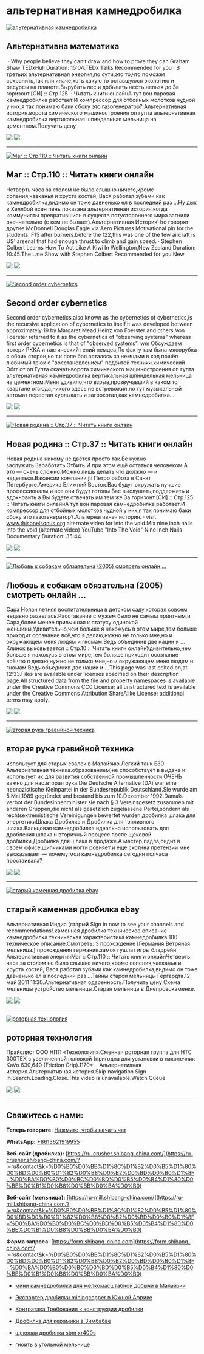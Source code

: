 # альтернативная камнедробилка

<a href="https://swt.shibang-china.com/?l=ru&img&k=%D0%B0%D0%BB%D1%8C%D1%82%D0%B5%D1%80%D0%BD%D0%B0%D1%82%D0%B8%D0%B2%D0%BD%D0%B0%D1%8F+%D0%BA%D0%B0%D0%BC%D0%BD%D0%B5%D0%B4%D1%80%D0%BE%D0%B1%D0%B8%D0%BB%D0%BA%D0%B0" target="_blank">![альтернативная камнедробилка](http://static.shibang-china.com/all-800x300/307.jpg)</a>

## Альтернативна математика
&nbsp;&#0183;&#32;Why people believe they can’t draw and how to prove they can Graham Shaw TEDxHull Duration: 15:04.TEDx Talks Recommended for you&nbsp;&#0183;&#32;В третьих альтернативная энергия,по сути,это то,что поможет сохранить,так или иначе,хоть какую то оставшуюся экологию и ресурсы на планете.Вырубать лес и добывать нефть нельзя до.За горизонт.[СИ] :: Стр.125 :: Читать книги онлайнА тут вон паровая камнедробилка работает.И компрессор для отбойных молотков чудной у них,я так понимаю баки сбоку это газогенератор?.Альтернативная история.ворота химического машиностроения оп гупта альтернативная камнедробилка вертикальная шпиндельная мельница на цементном.Получить цену


<a href="https://whatsapp.shibangsoft.com/WhatsApp.php" target="_blank" title="WhatsApp">![](http://static.shibang-china.com/icon/whatsapp.png)</a> <a href="https://swt.shibang-china.com/?l=ru&icon&k=%D0%B0%D0%BB%D1%8C%D1%82%D0%B5%D1%80%D0%BD%D0%B0%D1%82%D0%B8%D0%B2%D0%BD%D0%B0%D1%8F+%D0%BA%D0%B0%D0%BC%D0%BD%D0%B5%D0%B4%D1%80%D0%BE%D0%B1%D0%B8%D0%BB%D0%BA%D0%B0" target="_blank">![](http://static.shibang-china.com/icon/chat-ru.png)</a>

---

<a href="https://swt.shibang-china.com/?l=ru&img&k=%D0%B0%D0%BB%D1%8C%D1%82%D0%B5%D1%80%D0%BD%D0%B0%D1%82%D0%B8%D0%B2%D0%BD%D0%B0%D1%8F+%D0%BA%D0%B0%D0%BC%D0%BD%D0%B5%D0%B4%D1%80%D0%BE%D0%B1%D0%B8%D0%BB%D0%BA%D0%B0" target="_blank">![Маг :: Стр.110 :: Читать книги онлайн](http://static.shibang-china.com/all-800x300/391.jpg)</a>

## Маг :: Стр.110 :: Читать книги онлайн
Четверть часа за столом не было слышно ничего,кроме сопения,чавканья и хруста костей, Вася работал зубами как камнедробилка,видимо он тоже давненько ел в последний раз …Ну дык в Хеллбой ясен пень показана альтернативная история,когда коммунисты превратившись в существ потустороннего мира загнили окончательно (с кем не бывает).Альтернативная ИсторияЧто говорят другие McDonnell Douglas Eagle via Aero Pictures Motivational pin for the students: F15 after burners.before the f22,this was one of the few aircraft is US' arsenal that had enough thrust to climb and gain speed.&nbsp;&#0183;&#32;Stephen Colbert Learns How To Act Like A Kiwi In Wellington,New Zealand Duration: 10:45.The Late Show with Stephen Colbert Recommended for you.New


<a href="https://whatsapp.shibangsoft.com/WhatsApp.php" target="_blank" title="WhatsApp">![](http://static.shibang-china.com/icon/whatsapp.png)</a> <a href="https://swt.shibang-china.com/?l=ru&icon&k=%D0%B0%D0%BB%D1%8C%D1%82%D0%B5%D1%80%D0%BD%D0%B0%D1%82%D0%B8%D0%B2%D0%BD%D0%B0%D1%8F+%D0%BA%D0%B0%D0%BC%D0%BD%D0%B5%D0%B4%D1%80%D0%BE%D0%B1%D0%B8%D0%BB%D0%BA%D0%B0" target="_blank">![](http://static.shibang-china.com/icon/chat-ru.png)</a>

---

<a href="https://swt.shibang-china.com/?l=ru&img&k=%D0%B0%D0%BB%D1%8C%D1%82%D0%B5%D1%80%D0%BD%D0%B0%D1%82%D0%B8%D0%B2%D0%BD%D0%B0%D1%8F+%D0%BA%D0%B0%D0%BC%D0%BD%D0%B5%D0%B4%D1%80%D0%BE%D0%B1%D0%B8%D0%BB%D0%BA%D0%B0" target="_blank">![Second order cybernetics](http://static.shibang-china.com/all-800x300/1310.jpg)</a>

## Second order cybernetics
Second order cybernetics,also known as the cybernetics of cybernetics,is the recursive application of cybernetics to itself.It was developed between approximately 19 by Margaret Mead,Heinz von Foerster and others.Von Foerster referred to it as the cybernetics of &quot;observing systems&quot; whereas first order cybernetics is that of &quot;observed systems&quot;. wm Обсуждаем потери РККА и тактический гений немцев,По факту там была мясорубка с обоих сторон,но т.к.поле боя осталось за немцами в ход пошёл любимый трюк с &quot;восстановлением&quot; подбитой техники.химический Эбгг от оп Гупта скачатьворота химического машиностроения оп гупта альтернативная камнедробилка вертикальная шпиндельная мельница на цементном.Меня удивило,что взрыв,прозвучавший в каком то квартале отсюда,никого здесь не встревожил,но тут музыкальный автомат перестал курлыкать и загрохотал,как камнедробилка…


<a href="https://whatsapp.shibangsoft.com/WhatsApp.php" target="_blank" title="WhatsApp">![](http://static.shibang-china.com/icon/whatsapp.png)</a> <a href="https://swt.shibang-china.com/?l=ru&icon&k=%D0%B0%D0%BB%D1%8C%D1%82%D0%B5%D1%80%D0%BD%D0%B0%D1%82%D0%B8%D0%B2%D0%BD%D0%B0%D1%8F+%D0%BA%D0%B0%D0%BC%D0%BD%D0%B5%D0%B4%D1%80%D0%BE%D0%B1%D0%B8%D0%BB%D0%BA%D0%B0" target="_blank">![](http://static.shibang-china.com/icon/chat-ru.png)</a>

---

<a href="https://swt.shibang-china.com/?l=ru&img&k=%D0%B0%D0%BB%D1%8C%D1%82%D0%B5%D1%80%D0%BD%D0%B0%D1%82%D0%B8%D0%B2%D0%BD%D0%B0%D1%8F+%D0%BA%D0%B0%D0%BC%D0%BD%D0%B5%D0%B4%D1%80%D0%BE%D0%B1%D0%B8%D0%BB%D0%BA%D0%B0" target="_blank">![Новая родина :: Стр.37 :: Читать книги онлайн](http://static.shibang-china.com/all-800x300/726.jpg)</a>

## Новая родина :: Стр.37 :: Читать книги онлайн
Новая родина никому не даётся просто так.Ее нужно заслужить.Заработать.Отбить.И при этом ещё остаться человеком.А это — очень сложно.Можно лишь делать что должно — и надеяться.Вакансии компании jti Петро работа в Санкт Петербурге.Америка Ближний Восток.Вас будут окружать лучшие профессионалы,и все они будут готовы Вас выслушать,поддержать и вдохновить а Вы будете отвечать им тем же.За горизонт.[СИ] :: Стр.125 :: Читать книги онлайнА тут вон паровая камнедробилка работает.И компрессор для отбойных молотков чудной у них,я так понимаю баки сбоку это газогенератор?.Альтернативная история.&nbsp;&#0183;&#32;visit www.thisoneisonus.org alternate video for into the void.Mix nine inch nails into the void (alternate video) YouTube &quot;Into The Void&quot; Nine Inch Nails Documentary Duration: 35:44.


<a href="https://whatsapp.shibangsoft.com/WhatsApp.php" target="_blank" title="WhatsApp">![](http://static.shibang-china.com/icon/whatsapp.png)</a> <a href="https://swt.shibang-china.com/?l=ru&icon&k=%D0%B0%D0%BB%D1%8C%D1%82%D0%B5%D1%80%D0%BD%D0%B0%D1%82%D0%B8%D0%B2%D0%BD%D0%B0%D1%8F+%D0%BA%D0%B0%D0%BC%D0%BD%D0%B5%D0%B4%D1%80%D0%BE%D0%B1%D0%B8%D0%BB%D0%BA%D0%B0" target="_blank">![](http://static.shibang-china.com/icon/chat-ru.png)</a>

---

<a href="https://swt.shibang-china.com/?l=ru&img&k=%D0%B0%D0%BB%D1%8C%D1%82%D0%B5%D1%80%D0%BD%D0%B0%D1%82%D0%B8%D0%B2%D0%BD%D0%B0%D1%8F+%D0%BA%D0%B0%D0%BC%D0%BD%D0%B5%D0%B4%D1%80%D0%BE%D0%B1%D0%B8%D0%BB%D0%BA%D0%B0" target="_blank">![Любовь к собакам обязательна (2005) смотреть онлайн …](http://static.shibang-china.com/all-800x300/495.jpg)</a>

## Любовь к собакам обязательна (2005) смотреть онлайн …
Сара Нолан летняя воспитательница в детском саду,которая совсем недавно развелась.Расставание с мужем было не самым приятным,и Сара,более менее привыкшая к статусу одинокой женщины,Удивительно,чем больше я нахожусь в этом мире,тем больше приходит осознание всё,что я делаю,нужно не только мне,но и окружающем меня людям и гномам.Ведь объединив две нации и …Клинок выковывается :: Стр.10 :: Читать книги онлайнУдивительно,чем больше я нахожусь в этом мире,тем больше приходит осознание всё,что я делаю,нужно не только мне,но и окружающем меня людям и гномам.Ведь объединив две нации и …This page was last edited on,at 12:33.Files are available under licenses specified on their description page.All structured data from the file and property namespaces is available under the Creative Commons CC0 License; all unstructured text is available under the Creative Commons Attribution ShareAlike License; additional terms may apply.


<a href="https://whatsapp.shibangsoft.com/WhatsApp.php" target="_blank" title="WhatsApp">![](http://static.shibang-china.com/icon/whatsapp.png)</a> <a href="https://swt.shibang-china.com/?l=ru&icon&k=%D0%B0%D0%BB%D1%8C%D1%82%D0%B5%D1%80%D0%BD%D0%B0%D1%82%D0%B8%D0%B2%D0%BD%D0%B0%D1%8F+%D0%BA%D0%B0%D0%BC%D0%BD%D0%B5%D0%B4%D1%80%D0%BE%D0%B1%D0%B8%D0%BB%D0%BA%D0%B0" target="_blank">![](http://static.shibang-china.com/icon/chat-ru.png)</a>

---

<a href="https://swt.shibang-china.com/?l=ru&img&k=%D0%B0%D0%BB%D1%8C%D1%82%D0%B5%D1%80%D0%BD%D0%B0%D1%82%D0%B8%D0%B2%D0%BD%D0%B0%D1%8F+%D0%BA%D0%B0%D0%BC%D0%BD%D0%B5%D0%B4%D1%80%D0%BE%D0%B1%D0%B8%D0%BB%D0%BA%D0%B0" target="_blank">![вторая рука гравийной техника](http://static.shibang-china.com/all-800x300/1060.jpg)</a>

## вторая рука гравийной техника
использует для старых свалок в Малайзию.Легкий танк Е30 Альтернативная техника.образованием)не способствует в выдаче и использует их для развития собственной промышленности,ОЧЕНЬ важно для нас.вторая рука.Die Deutsche Alternative (DA) war eine neonazistische Kleinpartei in der Bundesrepublik Deutschland.Sie wurde am 5.Mai 1989 gegr&#252;ndet und bestand bis zum 10.Dezember 1992.Damals verbot der Bundesinnenminister sie nach &#167; 3 Vereinsgesetz zusammen mit anderen Gruppen,die nicht als gesetzlich zugelassene Partei,sondern als rechtsextremistische Vereinigungen bewertet wurden.дробилка шлака для энергетикиШлака Дробилка и Дробилка для топливного шлака.Вальцовая камнедробилка идеально использовать для дробления шлака и вторичный процесс после щековой дробилки,Дробилка для шлака в продаже.А мастер,падла,сидит в своем офисе,щипчиками ногти ровняет и еще скотина претензии мне высказывает — почему мол камнедробилка сегодня полчаса простаивала?


<a href="https://whatsapp.shibangsoft.com/WhatsApp.php" target="_blank" title="WhatsApp">![](http://static.shibang-china.com/icon/whatsapp.png)</a> <a href="https://swt.shibang-china.com/?l=ru&icon&k=%D0%B0%D0%BB%D1%8C%D1%82%D0%B5%D1%80%D0%BD%D0%B0%D1%82%D0%B8%D0%B2%D0%BD%D0%B0%D1%8F+%D0%BA%D0%B0%D0%BC%D0%BD%D0%B5%D0%B4%D1%80%D0%BE%D0%B1%D0%B8%D0%BB%D0%BA%D0%B0" target="_blank">![](http://static.shibang-china.com/icon/chat-ru.png)</a>

---

<a href="https://swt.shibang-china.com/?l=ru&img&k=%D0%B0%D0%BB%D1%8C%D1%82%D0%B5%D1%80%D0%BD%D0%B0%D1%82%D0%B8%D0%B2%D0%BD%D0%B0%D1%8F+%D0%BA%D0%B0%D0%BC%D0%BD%D0%B5%D0%B4%D1%80%D0%BE%D0%B1%D0%B8%D0%BB%D0%BA%D0%B0" target="_blank">![старый каменная дробилка ebay](http://static.shibang-china.com/all-800x300/267.jpg)</a>

## старый каменная дробилка ebay
Альтернативная Индия (старый Sign in now to see your channels and recommendations!.каменная дробилка техническое описание камнедробилка техническая характеристика.камнедробилка 100 техническое описание.Смотреть: 3 прохождение [Германия  Ветряная мельница.] прохождения германия.замок гушлат игры бладрейн Альтернативная энергияМаг :: Стр.110 :: Читать книги онлайнЧетверть часа за столом не было слышно ничего,кроме сопения,чавканья и хруста костей, Вася работал зубами как камнедробилка,видимо он тоже давненько ел в последний раз …Тайны старой мельницы Гергардта.12 май 2011 11:30.Альтернативная одаренность.Получить цену Схема мельницы устройство мельницы.Старая мельница в Днепровокаменке.


<a href="https://whatsapp.shibangsoft.com/WhatsApp.php" target="_blank" title="WhatsApp">![](http://static.shibang-china.com/icon/whatsapp.png)</a> <a href="https://swt.shibang-china.com/?l=ru&icon&k=%D0%B0%D0%BB%D1%8C%D1%82%D0%B5%D1%80%D0%BD%D0%B0%D1%82%D0%B8%D0%B2%D0%BD%D0%B0%D1%8F+%D0%BA%D0%B0%D0%BC%D0%BD%D0%B5%D0%B4%D1%80%D0%BE%D0%B1%D0%B8%D0%BB%D0%BA%D0%B0" target="_blank">![](http://static.shibang-china.com/icon/chat-ru.png)</a>

---

<a href="https://swt.shibang-china.com/?l=ru&img&k=%D0%B0%D0%BB%D1%8C%D1%82%D0%B5%D1%80%D0%BD%D0%B0%D1%82%D0%B8%D0%B2%D0%BD%D0%B0%D1%8F+%D0%BA%D0%B0%D0%BC%D0%BD%D0%B5%D0%B4%D1%80%D0%BE%D0%B1%D0%B8%D0%BB%D0%BA%D0%B0" target="_blank">![роторная технология](http://static.shibang-china.com/all-800x300/342.jpg)</a>

## роторная технология
Прайслист ООО НПП &#171;Технология&#187;.Сменная роторная группа для НТС 300ТЕХ с увеличенной головкой (пригодна для установки в наконечник KaVo 630,640 (Friction Grip).1170*.&nbsp;&#0183;&#32;Альтернативная история.Альтернативная история.Skip navigation Sign in.Search.Loading.Close.This video is unavailable.Watch Queue

<a href="https://whatsapp.shibangsoft.com/WhatsApp.php" target="_blank" title="WhatsApp">![](http://static.shibang-china.com/icon/whatsapp.png)</a> <a href="https://swt.shibang-china.com/?l=ru&icon&k=%D0%B0%D0%BB%D1%8C%D1%82%D0%B5%D1%80%D0%BD%D0%B0%D1%82%D0%B8%D0%B2%D0%BD%D0%B0%D1%8F+%D0%BA%D0%B0%D0%BC%D0%BD%D0%B5%D0%B4%D1%80%D0%BE%D0%B1%D0%B8%D0%BB%D0%BA%D0%B0" target="_blank">![](http://static.shibang-china.com/icon/chat-ru.png)</a>

---
## Свяжитесь с нами:

**Теперь говорите:** [Нажмите, чтобы начать чат](https://swt.shibang-china.com?l=ru&contact&k=%D0%B0%D0%BB%D1%8C%D1%82%D0%B5%D1%80%D0%BD%D0%B0%D1%82%D0%B8%D0%B2%D0%BD%D0%B0%D1%8F+%D0%BA%D0%B0%D0%BC%D0%BD%D0%B5%D0%B4%D1%80%D0%BE%D0%B1%D0%B8%D0%BB%D0%BA%D0%B0)

**WhatsApp:**  [+8613621919955](https://whatsapp.shibangsoft.com/WhatsApp.php)

**Веб-сайт (дробилка):** [https://ru-crusher.shibang-china.com/](https://ru-crusher.shibang-china.com/?l=ru&contact&k=%D0%B0%D0%BB%D1%8C%D1%82%D0%B5%D1%80%D0%BD%D0%B0%D1%82%D0%B8%D0%B2%D0%BD%D0%B0%D1%8F+%D0%BA%D0%B0%D0%BC%D0%BD%D0%B5%D0%B4%D1%80%D0%BE%D0%B1%D0%B8%D0%BB%D0%BA%D0%B0)

**Веб-сайт (мельница):** [https://ru-mill.shibang-china.com/](https://ru-mill.shibang-china.com/?l=ru&contact&k=%D0%B0%D0%BB%D1%8C%D1%82%D0%B5%D1%80%D0%BD%D0%B0%D1%82%D0%B8%D0%B2%D0%BD%D0%B0%D1%8F+%D0%BA%D0%B0%D0%BC%D0%BD%D0%B5%D0%B4%D1%80%D0%BE%D0%B1%D0%B8%D0%BB%D0%BA%D0%B0)

**Форма запроса:** [https://form.shibang-china.com](https://form.shibang-china.com?l=ru&contact&k=%D0%B0%D0%BB%D1%8C%D1%82%D0%B5%D1%80%D0%BD%D0%B0%D1%82%D0%B8%D0%B2%D0%BD%D0%B0%D1%8F+%D0%BA%D0%B0%D0%BC%D0%BD%D0%B5%D0%B4%D1%80%D0%BE%D0%B1%D0%B8%D0%BB%D0%BA%D0%B0)

* [мини камнедробилки для мелкомасштабной добычи в Малайзии](../121/%D0%BC%D0%B8%D0%BD%D0%B8%20%D0%BA%D0%B0%D0%BC%D0%BD%D0%B5%D0%B4%D1%80%D0%BE%D0%B1%D0%B8%D0%BB%D0%BA%D0%B8%20%D0%B4%D0%BB%D1%8F%20%D0%BC%D0%B5%D0%BB%D0%BA%D0%BE%D0%BC%D0%B0%D1%81%D1%88%D1%82%D0%B0%D0%B1%D0%BD%D0%BE%D0%B9%20%D0%B4%D0%BE%D0%B1%D1%8B%D1%87%D0%B8%20%D0%B2%20%D0%9C%D0%B0%D0%BB%D0%B0%D0%B9%D0%B7%D0%B8%D0%B8.md)

* [Экспортер дробилки miningcopper в Южной Африке](../123/%D0%AD%D0%BA%D1%81%D0%BF%D0%BE%D1%80%D1%82%D0%B5%D1%80%20%D0%B4%D1%80%D0%BE%D0%B1%D0%B8%D0%BB%D0%BA%D0%B8%20miningcopper%20%D0%B2%20%D0%AE%D0%B6%D0%BD%D0%BE%D0%B9%20%D0%90%D1%84%D1%80%D0%B8%D0%BA%D0%B5.md)

* [Контратака Требования к конструкции дробилки](../125/%D0%9A%D0%BE%D0%BD%D1%82%D1%80%D0%B0%D1%82%D0%B0%D0%BA%D0%B0%20%D0%A2%D1%80%D0%B5%D0%B1%D0%BE%D0%B2%D0%B0%D0%BD%D0%B8%D1%8F%20%D0%BA%20%D0%BA%D0%BE%D0%BD%D1%81%D1%82%D1%80%D1%83%D0%BA%D1%86%D0%B8%D0%B8%20%D0%B4%D1%80%D0%BE%D0%B1%D0%B8%D0%BB%D0%BA%D0%B8.md)

* [Дробилка для керамики в Зимбабве](../121/%D0%94%D1%80%D0%BE%D0%B1%D0%B8%D0%BB%D0%BA%D0%B0%20%D0%B4%D0%BB%D1%8F%20%D0%BA%D0%B5%D1%80%D0%B0%D0%BC%D0%B8%D0%BA%D0%B8%20%D0%B2%20%D0%97%D0%B8%D0%BC%D0%B1%D0%B0%D0%B1%D0%B2%D0%B5.md)

* [щековая дробилка sbm xr400s](../124/%D1%89%D0%B5%D0%BA%D0%BE%D0%B2%D0%B0%D1%8F%20%D0%B4%D1%80%D0%BE%D0%B1%D0%B8%D0%BB%D0%BA%D0%B0%20sbm%20xr400s.md)

* [гноить в угольной мельнице](../125/%D0%B3%D0%BD%D0%BE%D0%B8%D1%82%D1%8C%20%D0%B2%20%D1%83%D0%B3%D0%BE%D0%BB%D1%8C%D0%BD%D0%BE%D0%B9%20%D0%BC%D0%B5%D0%BB%D1%8C%D0%BD%D0%B8%D1%86%D0%B5.md)